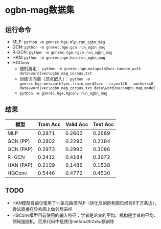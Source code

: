 # ogbn-mag数据集
## 运行命令
* MLP: `python -m gnnrec.hge.mlp.run_ogbn_mag`
* GCN: `python -m gnnrec.hge.gcn.run_ogbn_mag`
* R-GCN: `python -m gnnrec.hge.rgcn.run_ogbn_mag`
* HAN: `python -m gnnrec.hge.han.run_ogbn_mag`
* HGConv
    * 随机游走： `python -m gnnrec.hge.metapath2vec.random_walk data\word2vec\ogbn_mag_corpus.txt`
    * 训练词向量（顶点嵌入）： `python -m gnnrec.hge.metapath2vec.train_word2vec --size=128 --workers=8 data\word2vec\ogbn_mag_corpus.txt data\word2vec\ogbn_mag.model`
    * `python -m gnnrec.hge.hgconv.run_ogbn_mag`

## 结果
| 模型 | Train Acc | Valid Acc | Test Acc |
| --- | --- | --- | --- |
| MLP | 0.2871 | 0.2603 | 0.2669 |
| GCN (PP) | 0.2802 | 0.2293 | 0.2184 |
| GCN (PAP) | 0.2973 | 0.2993 | 0.3086 |
| R-GCN | 0.3412 | 0.4184 | 0.3972 |
| HAN (PAP) | 0.2109 | 0.1486 | 0.1538 |
| HGConv | 0.5446 | 0.4772 | 0.4530 |

## TODO
* HAN模型目前仅使用了一条元路径PAP（转化后的同构图已经有6千万条边），尝试直接在异构图上做邻居采样
* HGConv模型目前使用的输入特征：学者是论文的平均、机构是学者的平均、领域是随机，而原代码中是使用metapath2vec预训练
